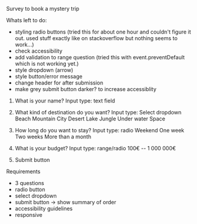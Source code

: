 Survey to book a mystery trip

Whats left to do:

- styling radio buttons (tried this for about one hour and couldn't figure it out. used stuff exactly like on stackoverflow but nothing seems to work...)
- check accessibility
- add validation to range question (tried this with event.preventDefault which is not working yet.)
- style dropdown (arrow)
- style button/error message
- change header for after submission
- make grey submit button darker? to increase accessiblity

1. What is your name?
   Input type: text field

2. What kind of destination do you want?
   Input type: Select dropdown
   Beach
   Mountain
   City
   Desert
   Lake
   Jungle
   Under water
   Space

3. How long do you want to stay?
   Input type: radio
   Weekend
   One week
   Two weeks
   More than a month

4. What is your budget?
   Input type: range/radio
   100€ -- 1 000 000€

5. Submit button

Requirements

- 3 questions
- radio button
- select dropdown
- submit button -> show summary of order
- accessibility guidelines
- responsive
